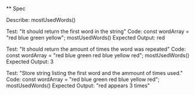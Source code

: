 

** Spec

Describe: mostUsedWords()

Test: "It should return the first word in the string"
Code:
const wordArray = "red blue green yellow";
mostUsedWords()
Expected Output: red

Test: "It should return the amount of times the word was repeated"
Code:
const wordArray = "red blue green red blue yellow red";
mostUsedWords()
Expected Output: 3

Test: "Store string listing the first word and the ammount of times used."
Code:
const wordArray = "red blue green red blue yellow red";
mostUsedWords()
Expected Output: "red appears 3 times"
